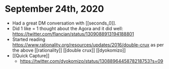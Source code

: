 # September 24th, 2020
- Had a great DM conversation with [[seconds_0]].
- Did 1 like = 1 thought about the Agora and it did well: https://twitter.com/flancian/status/1309088913194188801
- Started reading https://www.rationality.org/resources/updates/2016/double-crux as per the above [[rationality]] [[double crux]] [[dyokomizo]]
- [[Quick Capture]]
    - https://twitter.com/dyokomizo/status/1308896445878218753?s=09


